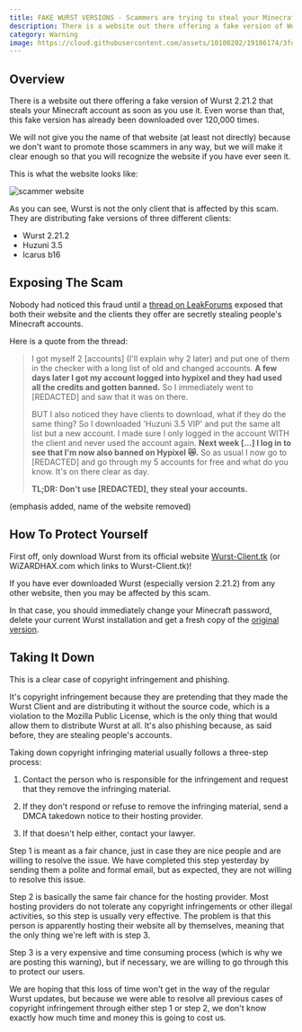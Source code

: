 ```yaml
---
title: FAKE WURST VERSIONS - Scammers are trying to steal your Minecraft account!
description: There is a website out there offering a fake version of Wurst 2.21.2 that steals your Minecraft account as soon as you use it. Even worse than that, this fake version has already been downloaded over 120,000 times.
category: Warning
image: https://cloud.githubusercontent.com/assets/10100202/19106174/3fdef060-8ae6-11e6-9060-0d57333fe05c.jpg
---
```

## Overview

There is a website out there offering a fake version of Wurst 2.21.2 that steals your Minecraft account as soon as you use it. Even worse than that, this fake version has already been downloaded over 120,000 times.

We will not give you the name of that website (at least not directly) because we don't want to promote those scammers in any way, but we will make it clear enough so that you will recognize the website if you have ever seen it.

<!--read more-->

This is what the website looks like:

![scammer website](https://cloud.githubusercontent.com/assets/10100202/19105248/620c2c16-8ae1-11e6-8a29-250e2faedc57.jpg)

As you can see, Wurst is not the only client that is affected by this scam. They are distributing fake versions of three different clients:

- Wurst 2.21.2
- Huzuni 3.5
- Icarus b16

## Exposing The Scam

Nobody had noticed this fraud until a <a href="https://leakforums.net/thread-656704?page=1" target="_blank">thread on LeakForums</a> exposed that both their website and the clients they offer are secretly stealing people's Minecraft accounts.

Here is a quote from the thread:

> I got myself 2 [accounts] (I'll explain why 2 later) and put one of them in the checker with a long list of old and changed accounts. **A few days later I got my account logged into hypixel and they had used all the credits and gotten banned.** So I immediately went to [REDACTED] and saw that it was on there.
>
> BUT I also noticed they have clients to download, what if they do the same thing? So I downloaded 'Huzuni 3.5 VIP' and put the same alt list but a new account. I made sure I only logged in the account WITH the client and never used the account again. **Next week [...] I log in to see that I'm now also banned on Hypixel 😿.** So as usual I now go to [REDACTED] and go through my 5 accounts for free and what do you know. It's on there clear as day.
>
> **TL;DR: Don't use [REDACTED], they steal your accounts.**

(emphasis added, name of the website removed)

## How To Protect Yourself

First off, only download Wurst from its official website [Wurst-Client.tk](/) (or WiZARDHAX.com which links to Wurst-Client.tk)!

If you have ever downloaded Wurst (especially version 2.21.2) from any other website, then you may be affected by this scam.

In that case, you should immediately change your Minecraft password, delete your current Wurst installation and get a fresh copy of the [original version](/download/).

## Taking It Down

This is a clear case of copyright infringement and phishing.

It's copyright infringement because they are pretending that they made the Wurst Client and are distributing it without the source code, which is a violation to the Mozilla Public License, which is the only thing that would allow them to distribute Wurst at all. It's also phishing because, as said before, they are stealing people's accounts.

Taking down copyright infringing material usually follows a three-step process:

1. Contact the person who is responsible for the infringement and request that they remove the infringing material.

2. If they don't respond or refuse to remove the infringing material, send a DMCA takedown notice to their hosting provider.

3. If that doesn't help either, contact your lawyer.

Step 1 is meant as a fair chance, just in case they are nice people and are willing to resolve the issue. We have completed this step yesterday by sending them a polite and formal email, but as expected, they are not willing to resolve this issue.

Step 2 is basically the same fair chance for the hosting provider. Most hosting providers do not tolerate any copyright infringements or other illegal activities, so this step is usually very effective. The problem is that this person is apparently hosting their website all by themselves, meaning that the only thing we're left with is step 3.

Step 3 is a very expensive and time consuming process (which is why we are posting this warning), but if necessary, we are willing to go through this to protect our users.

We are hoping that this loss of time won't get in the way of the regular Wurst updates, but because we were able to resolve all previous cases of copyright infringement through either step 1 or step 2, we don't know exactly how much time and money this is going to cost us.
